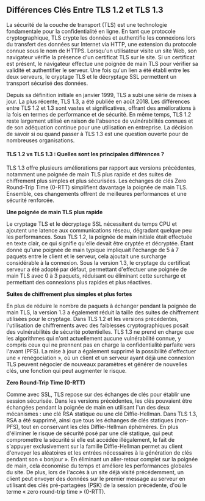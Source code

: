 ## Différences Clés Entre TLS 1.2 et TLS 1.3

La sécurité de la couche de transport (TLS) est une technologie fondamentale pour la confidentialité en ligne. En tant que protocole cryptographique, TLS crypte les données et authentifie les connexions lors du transfert des données sur Internet via HTTP, une extension du protocole connue sous le nom de HTTPS. Lorsqu'un utilisateur visite un site Web, son navigateur vérifie la présence d'un certificat TLS sur le site. Si un certificat est présent, le navigateur effectue une poignée de main TLS pour vérifier sa validité et authentifier le serveur. Une fois qu'un lien a été établi entre les deux serveurs, le cryptage TLS et le décryptage SSL permettent un transport sécurisé des données.

Depuis sa définition initiale en janvier 1999, TLS a subi une série de mises à jour. La plus récente, TLS 1.3, a été publiée en août 2018. Les différences entre TLS 1.2 et 1.3 sont vastes et significatives, offrant des améliorations à la fois en termes de performance et de sécurité. En même temps, TLS 1.2 reste largement utilisé en raison de l'absence de vulnérabilités connues et de son adéquation continue pour une utilisation en entreprise. La décision de savoir si ou quand passer à TLS 1.3 est une question ouverte pour de nombreuses organisations.

#### TLS 1.2 vs TLS 1.3 : Quelles sont les principales différences ?

TLS 1.3 offre plusieurs améliorations par rapport aux versions précédentes, notamment une poignée de main TLS plus rapide et des suites de chiffrement plus simples et plus sécurisées. Les échanges de clés Zero Round-Trip Time (0-RTT) simplifient davantage la poignée de main TLS. Ensemble, ces changements offrent de meilleures performances et une sécurité renforcée.

**Une poignée de main TLS plus rapide**

Le cryptage TLS et le décryptage SSL nécessitent du temps CPU et ajoutent une latence aux communications réseau, dégradant quelque peu les performances. Sous TLS 1.2, la poignée de main initiale était effectuée en texte clair, ce qui signifie qu'elle devait être cryptée et décryptée. Étant donné qu'une poignée de main typique impliquait l'échange de 5 à 7 paquets entre le client et le serveur, cela ajoutait une surcharge considérable à la connexion. Sous la version 1.3, le cryptage du certificat serveur a été adopté par défaut, permettant d'effectuer une poignée de main TLS avec 0 à 3 paquets, réduisant ou éliminant cette surcharge et permettant des connexions plus rapides et plus réactives.

**Suites de chiffrement plus simples et plus fortes**

En plus de réduire le nombre de paquets à échanger pendant la poignée de main TLS, la version 1.3 a également réduit la taille des suites de chiffrement utilisées pour le cryptage. Dans TLS 1.2 et les versions précédentes, l'utilisation de chiffrements avec des faiblesses cryptographiques posait des vulnérabilités de sécurité potentielles. TLS 1.3 ne prend en charge que les algorithmes qui n'ont actuellement aucune vulnérabilité connue, y compris ceux qui ne prennent pas en charge la confidentialité parfaite vers l'avant (PFS). La mise à jour a également supprimé la possibilité d'effectuer une « renégociation », où un client et un serveur ayant déjà une connexion TLS peuvent négocier de nouveaux paramètres et générer de nouvelles clés, une fonction qui peut augmenter le risque.

**Zero Round-Trip Time (0-RTT)**

Comme avec SSL, TLS repose sur des échanges de clés pour établir une session sécurisée. Dans les versions précédentes, les clés pouvaient être échangées pendant la poignée de main en utilisant l'un des deux mécanismes : une clé RSA statique ou une clé Diffie-Hellman. Dans TLS 1.3, RSA a été supprimé, ainsi que tous les échanges de clés statiques (non-PFS), tout en conservant les clés Diffie-Hellman éphémères. En plus d'éliminer le risque de sécurité posé par une clé statique, qui peut compromettre la sécurité si elle est accédée illégalement, le fait de s'appuyer exclusivement sur la famille Diffie-Hellman permet au client d'envoyer les aléatoires et les entrées nécessaires à la génération de clés pendant son « bonjour ». En éliminant un aller-retour complet sur la poignée de main, cela économise du temps et améliore les performances globales du site. De plus, lors de l'accès à un site déjà visité précédemment, un client peut envoyer des données sur le premier message au serveur en utilisant des clés pré-partagées (PSK) de la session précédente, d'où le terme « zero round-trip time » (0-RTT).

